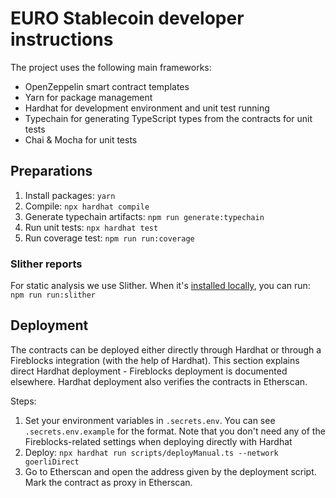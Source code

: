 # EURO Stablecoin developer instructions

The project uses the following main frameworks:

- OpenZeppelin smart contract templates
- Yarn for package management
- Hardhat for development environment and unit test running
- Typechain for generating TypeScript types from the contracts for unit tests
- Chai & Mocha for unit tests

## Preparations

1. Install packages: `yarn`
1. Compile: `npx hardhat compile`
1. Generate typechain artifacts: `npm run generate:typechain`
1. Run unit tests: `npx hardhat test`
1. Run coverage test: `npm run run:coverage`

### Slither reports

For static analysis we use Slither. When it's [installed locally](https://github.com/crytic/slither#how-to-install), you can run: `npm run run:slither` 

## Deployment

The contracts can be deployed either directly through Hardhat or through a Fireblocks integration (with the help of Hardhat). This section explains direct Hardhat deployment - Fireblocks deployment is documented elsewhere. Hardhat deployment also verifies the contracts in Etherscan.

Steps:
1. Set your environment variables in `.secrets.env`. You can see `.secrets.env.example` for the format. Note that you don't need any of the Fireblocks-related settings when deploying directly with Hardhat
1. Deploy: `npx hardhat run scripts/deployManual.ts --network goerliDirect` 
1. Go to Etherscan and open the address given by the deployment script. Mark the contract as proxy in Etherscan.

